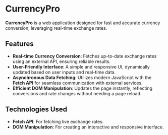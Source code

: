 # CurrencyPro

**CurrencyPro** is a web application designed for fast and accurate currency conversion, leveraging real-time exchange rates.

## Features

- **Real-time Currency Conversion**: Fetches up-to-date exchange rates using an external API, ensuring reliable results.
- **User-Friendly Interface**: A simple and responsive UI, dynamically updated based on user inputs and real-time data.
- **Asynchronous Data Fetching**: Utilizes modern JavaScript with the **Fetch API** for seamless communication with external services.
- **Efficient DOM Manipulation**: Updates the page instantly, reflecting conversions and rate changes without needing a page reload.

## Technologies Used

- **Fetch API**: For fetching live exchange rates.
- **DOM Manipulation**: For creating an interactive and responsive interface.

